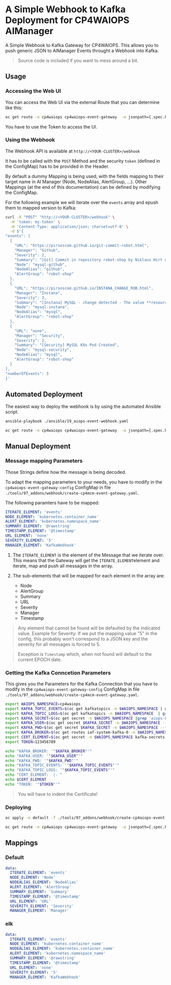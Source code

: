 # A Simple Webhook to Kafka Deployment for CP4WAIOPS AIManager



A Simple Webhook to Kafka Gateway for CP4WAIOPS.
This allows you to push generic JSON to AIManager Events throught a Webhook into Kafka.

> Source code is included if you want to mess around a bit.


## Usage

### Accessing the Web UI

You can access the Web UI via the external Route that you can determine like this:

```bash   
oc get route -n cp4waiops cp4waiops-event-gateway  -o jsonpath={.spec.host}
```

You have to use the Token to access the UI.


### Using the Webhook

The Webhook API is available at `http://<YOUR-CLUSTER>/webhook`

It has to be called with the `POST` Method and the security `token` (defined in the ConfigMap) has to be provided in the Header.

By default a dummy Mapping is being used, with the fields mapping to their target name in AI Manager (Node, NodeAlias, AlertGroup, ...).
Other Mappings (at the end of this documentation) can be defined by modifying the ConfigMap.

For the following example we will iterate over the `events` array and epush them to mapped version to Kafka:


```bash
curl -X "POST" "http://<YOUR-CLUSTER>/webhook" \
  -H 'token: my-token' \
  -H 'Content-Type: application/json; charset=utf-8' \
  -d $'{
"events": [
  {
    "URL": "https://pirsoscom.github.io/git-commit-robot.html",
    "Manager": "Github",
    "Severity": 2,
    "Summary": "[Git] Commit in repository robot-shop by Niklaus Hirt on file robot-shop.yaml - New Memory Limits",
    "Node": "mysql-github",
    "NodeAlias": "github",
    "AlertGroup": "robot-shop"
  },
  {
    "URL": "https://pirsoscom.github.io/INSTANA_CHANGE_ROB.html",
    "Manager": "Instana",
    "Severity": 3,
    "Summary": "[Instana] MySQL - change detected - The value **resources/limits** has changed",
    "Node": "mysql-instana",
    "NodeAlias": "mysql",
    "AlertGroup": "robot-shop"
  },
  {
    "URL": "none",
    "Manager": "Security",
    "Severity": 2,
    "Summary": "[Security] MySQL K8s Pod Created",
    "Node": "mysql-security",
    "NodeAlias": "mysql",
    "AlertGroup": "robot-shop"
  }
],
"numberOfEvents": 3
}'
```






## Automated Deployment

The easiest way to deploy the webhook is by using the automated Ansible script.

```bash   
ansible-playbook ./ansible/19_aiops-event-webhook.yaml 

oc get route -n cp4waiops cp4waiops-event-gateway  -o jsonpath={.spec.host}
```

## Manual Deployment

### Message mapping Parameters

Those Strings define how the message is being decoded.

To adapt the mapping parameters to your needs, you have to modify in the `cp4waiops-event-gateway-config` ConfigMap in file `./tools/97_addons/webhook/create-cp4mcm-event-gateway.yaml`.


The following paramters have to be mapped:

```yaml
ITERATE_ELEMENT: 'events'
NODE_ELEMENT: 'kubernetes.container_name'
ALERT_ELEMENT: 'kubernetes.namespace_name'
SUMMARY_ELEMENT: '@rawstring'
TIMESTAMP_ELEMENT: '@timestamp'
URL_ELEMENT: 'none'
SEVERITY_ELEMENT: '5'
MANAGER_ELEMENT: 'KafkaWebhook'
```

1. The `ITERATE_ELEMENT` is the element of the Message that we iterate over.
	This means that the Gateway will get the `ITERATE_ELEMENT`element and iterate, map and push all messages in the array.
1. The sub-elements that will be mapped for each element in the array are:

	- Node
	- AlertGroup
	- Summary
	- URL
	- Severity
	- Manager
	- Timestamp

> Any element that cannot be found will be defaulted by the indicated value.
> Example for Severity: If we put the mapping value "5" in the config, this probably won't correspond to a JSON key and the severity for all messages is forced to 5.

> Exception is `Timestamp` which, when not found will default to the current EPOCH date.





### Getting the Kafka Conncetion Parameters

This gives you the Parameters for the Kafka Connection that you have to modify in the `cp4waiops-event-gateway-config` ConfigMap in file `./tools/97_addons/webhook/create-cp4mcm-event-gateway.yaml`.

```bash
export WAIOPS_NAMESPACE=cp4waiops
export KAFKA_TOPIC_EVENTS=$(oc get kafkatopics -n $WAIOPS_NAMESPACE | grep -v cp4waiopscp4waiops|grep -v noi-integration | grep cp4waiops-cartridge-alerts-$EVENTS_TYPE| awk '{print $1;}')
export KAFKA_TOPIC_LOGS=$(oc get kafkatopics -n $WAIOPS_NAMESPACE  | grep -v cp4waiopscp4waiops| grep cp4waiops-cartridge-logs-elk| awk '{print $1;}')
export KAFKA_SECRET=$(oc get secret -n $WAIOPS_NAMESPACE |grep 'aiops-kafka-secret'|awk '{print$1}')
export KAFKA_USER=$(oc get secret $KAFKA_SECRET -n $WAIOPS_NAMESPACE --template={{.data.username}} | base64 --decode)
export KAFKA_PWD=$(oc get secret $KAFKA_SECRET -n $WAIOPS_NAMESPACE --template={{.data.password}} | base64 --decode)
export KAFKA_BROKER=$(oc get routes iaf-system-kafka-0 -n $WAIOPS_NAMESPACE -o=jsonpath='{.status.ingress[0].host}{"\n"}'):443
export CERT_ELEMENT=$(oc get secret -n $WAIOPS_NAMESPACE kafka-secrets  -o 'go-template={{index .data "ca.crt"}}'| base64 -d)
export TOKEN=123456789

echo "KAFKA_BROKER: '"$KAFKA_BROKER"'"
echo "KAFKA_USER: '"$KAFKA_USER"'"
echo "KAFKA_PWD: '"$KAFKA_PWD"'"
echo "KAFKA_TOPIC_EVENTS: '"$KAFKA_TOPIC_EVENTS"'"
echo "KAFKA_TOPIC_LOGS: '"$KAFKA_TOPIC_EVENTS"'"
echo "CERT_ELEMENT:  |- "
echo $CERT_ELEMENT
echo "TOKEN: '"$TOKEN"'"

```

> You will have to indent the Certificate!



### Deploying 

```bash
oc apply -n default -f ./tools/97_addons/webhook/create-cp4aiops-event-gateway.yaml

oc get route -n cp4waiops cp4waiops-event-gateway  -o jsonpath={.spec.host}

```


## Mappings 

### Default

```yaml
data:
  ITERATE_ELEMENT: 'events'
  NODE_ELEMENT: 'Node'
  NODEALIAS_ELEMENT: 'NodeAlias'
  ALERT_ELEMENT: 'AlertGroup'
  SUMMARY_ELEMENT: 'Summary'
  TIMESTAMP_ELEMENT: '@timestamp'
  URL_ELEMENT: 'URL'
  SEVERITY_ELEMENT: 'Severity'
  MANAGER_ELEMENT: 'Manager'
```

### elk

```yaml
data:
  ITERATE_ELEMENT: 'events'
  NODE_ELEMENT: 'kubernetes.container_name'
  NODEALIAS_ELEMENT: 'kubernetes.container_name'
  ALERT_ELEMENT: 'kubernetes.namespace_name'
  SUMMARY_ELEMENT: '@rawstring'
  TIMESTAMP_ELEMENT: '@timestamp'
  URL_ELEMENT: 'none'
  SEVERITY_ELEMENT: '5'
  MANAGER_ELEMENT: 'KafkaWebhook'
```




